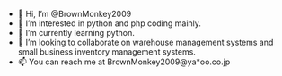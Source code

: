 - 👋 Hi, I’m @BrownMonkey2009
- 👀 I’m interested in python and php coding mainly.
- 🌱 I’m currently learning python.
- 💞️ I’m looking to collaborate on warehouse management systems and small business inventory management systems.
- 📫 You can reach me at BrownMonkey2009@ya*oo.co.jp

<!---
BrownMonkey2009/BrownMonkey2009 is a ✨ special ✨ repository because its `README.md` (this file) appears on your GitHub profile.
You can click the Preview link to take a look at your changes.
--->
